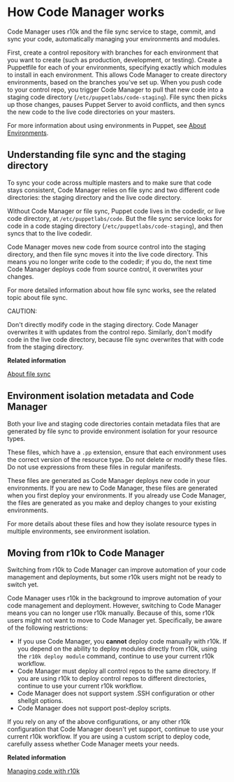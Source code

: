 # How Code Manager works

Code Manager uses r10k and the file sync service to stage, commit, and sync your code, automatically managing your environments and modules.

First, create a control repository with branches for each environment that you want to create \(such as production, development, or testing\). Create a Puppetfile for each of your environments, specifying exactly which modules to install in each environment. This allows Code Manager to create directory environments, based on the branches you've set up. When you push code to your control repo, you trigger Code Manager to pull that new code into a staging code directory \(`/etc/puppetlabs/code-staging`\). File sync then picks up those changes, pauses Puppet Server to avoid conflicts, and then syncs the new code to the live code directories on your masters.

For more information about using environments in Puppet, see [About Environments](https://puppet.com/docs/puppet/6.10/environments_about.html).

## Understanding file sync and the staging directory

To sync your code across multiple masters and to make sure that code stays consistent, Code Manager relies on file sync and two different code directories: the staging directory and the live code directory.

Without Code Manager or file sync, Puppet code lives in the codedir, or live code directory, at `/etc/puppetlabs/code`. But the file sync service looks for code in a code staging directory \(`/etc/puppetlabs/code-staging`\), and then syncs that to the live codedir.

Code Manager moves new code from source control into the staging directory, and then file sync moves it into the live code directory. This means you no longer write code to the codedir; if you do, the next time Code Manager deploys code from source control, it overwrites your changes.

For more detailed information about how file sync works, see the related topic about file sync.

CAUTION:

Don't directly modify code in the staging directory. Code Manager overwrites it with updates from the control repo. Similarly, don't modify code in the live code directory, because file sync overwrites that with code from the staging directory.

**Related information**  


[About file sync](filesync_about.md#)

## Environment isolation metadata and Code Manager

Both your live and staging code directories contain metadata files that are generated by file sync to provide environment isolation for your resource types.

These files, which have a `.pp` extension, ensure that each environment uses the correct version of the resource type. Do not delete or modify these files. Do not use expressions from these files in regular manifests.

These files are generated as Code Manager deploys new code in your environments. If you are new to Code Manager, these files are generated when you first deploy your environments. If you already use Code Manager, the files are generated as you make and deploy changes to your existing environments.

For more details about these files and how they isolate resource types in multiple environments, see environment isolation.

## Moving from r10k to Code Manager

Switching from r10k to Code Manager can improve automation of your code management and deployments, but some r10k users might not be ready to switch yet.

Code Manager uses r10k in the background to improve automation of your code management and deployment. However, switching to Code Manager means you can no longer use r10k manually. Because of this, some r10k users might not want to move to Code Manager yet. Specifically, be aware of the following restrictions:

-   If you use Code Manager, you **cannot** deploy code manually with r10k. If you depend on the ability to deploy modules directly from r10k, using the `r10k deploy module` command, continue to use your current r10k workflow.
-   Code Manager must deploy all control repos to the same directory. If you are using r10k to deploy control repos to different directories, continue to use your current r10k workflow.
-   Code Manager does not support system .SSH configuration or other shellgit options.
-   Code Manager does not support post-deploy scripts.

If you rely on any of the above configurations, or any other r10k configuration that Code Manager doesn't yet support, continue to use your current r10k workflow. If you are using a custom script to deploy code, carefully assess whether Code Manager meets your needs.

**Related information**  


[Managing code with r10k](r10k.md)

